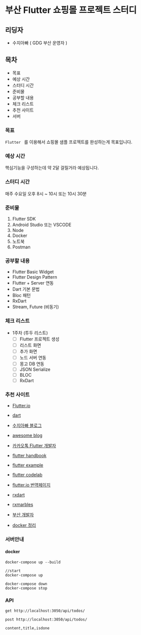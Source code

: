# 부산  Flutter 쇼핑몰 프로젝트 스터디

## 리딩자

- 수지아빠 ( GDG 부산 운영자 )

## 목차

- 목표
- 예상 시간
- 스터디 시간
- 준비물
- 공부할 내용
- 체크 리스트
- 추천 사이트
- 서버 

### 목표

`Flutter ` 를 이용해서 쇼핑몰 샘플 프로젝트를 완성하는게 목표입니다. 

### 예상 시간

핵심기능을 구성하는데 약 2달 걸릴거라 예상됩니다. 

### 스터디 시간

매주 수요일 오후 8시 ~ 10시 또는 10시 30분

### 준비물

1. Flutter SDK
2. Android Studio 또는 VSCODE
3. Node
4. Docker
4. 노트북
5. Postman

### 공부할 내용

- Flutter Basic Widget
- Flutter Design Pattern
- Flutter + Server 연동
- Dart 기본 문법
- Bloc 패턴
- RxDart
- Stream, Future (비동기)

### 체크 리스트

- 1주차 (투두 리스트)
  - [ ] Flutter 프로젝트 생성
  - [ ] 리스트 화면
  - [ ] 추가 화면
  - [ ] 노드 서버 연동
  - [ ] 몽고 DB 연동
  - [ ] JSON Serialize
  - [ ] BLOC
  - [ ] RxDart

### 추천 사이트

- [Flutter.io](https://flutter.io/)

- [dart](https://www.dartlang.org/)

- [수지아빠 블로그](http://javaexpert.tistory.com/category/%EC%8A%A4%ED%84%B0%EB%94%94/Flutter)

- [awesome blog](https://github.com/Solido/awesome-flutter)

- [카카오톡 Flutter 개발자](https://open.kakao.com/o/gsshoXJ)

- [flutter handbook](https://kodestat.gitbook.io/flutter/)

- [flutter example](https://flutterbyexample.com/)

- [flutter codelab](https://flutter.io/docs/codelabs)

- [flutter.io 번역페이지](https://github.com/JumpToFlutter/OfficialDocumentationKR/)

- [rxdart](https://github.com/ReactiveX/rxdart)

- [rxmarbles](http://rxmarbles.com/)

- [부산 개발자 ](https://cafe.naver.com/busandev)

- [docker 정리](http://javaexpert.tistory.com/category/%EC%8A%A4%ED%84%B0%EB%94%94/Docker%20%26%20Kubernates)

### 서버안내

#### docker

```
docker-compose up --build

//start
docker-compose up

docker-compose down
docker-compose stop
```

### API

```
get http://localhost:3050/api/todos/

post http://localhost:3050/api/todos/

content,title,isdone
```
  
